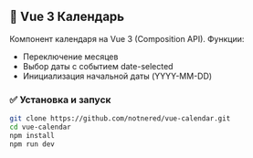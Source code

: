 ## 📅 Vue 3 Календарь

Компонент календаря на Vue 3 (Composition API).
Функции:
- Переключение месяцев
- Выбор даты с событием date-selected
- Инициализация начальной даты (YYYY-MM-DD)

### ✅ Установка и запуск
```bash
git clone https://github.com/notnered/vue-calendar.git
cd vue-calendar
npm install
npm run dev
```
